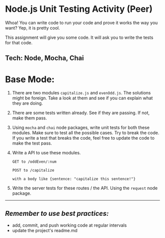 Node.js Unit Testing Activity (Peer)
===

Whoa! You can write code to run your code and prove it works the way you want? Yep, it is pretty cool. 

This assignment will give you some code. It will ask you to write the tests for that code.

Tech: Node, Mocha, Chai
---

Base Mode:
===

1. There are two modules `capitalize.js` and `evenOdd.js`. The solutions might be foreign. Take a look at them and see if you can explain what they are doing.
2. There are some tests written already. See if they are passing. If not, make them pass.
3. Using `mocha` and `chai` node packages, write unit tests for both these modules. Make sure to test all the possible cases. Try to break the code. If you write a test that breaks the code, feel free to update the code to make the test pass.
4. Write a API to use these modules.

	```
	GET to /oddEven/:num
	```
	
	```
	POST to /capitalize
	
	with a body like {sentence: "capitalize this sentence!"}
	```
5. Write the server tests for these routes / the API. Using the `request` node package.

---

_Remember to use best practices:_
---

- add, commit, and push working code at regular intervals
- update the project's readme.md






